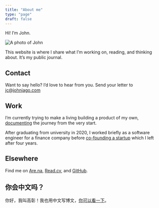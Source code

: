 ```yaml
---
title: "About me"
type: "page"
draft: false
---
```


Hi! I’m John.

![A photo of John](/me.jpeg)

This website is where I share what I’m working on, reading, and thinking about. It’s my public journal.

## Contact

Want to say hello? I’d love to hear from you. Send your letter to jc@johnjago.com

## Work

I’m currently trying to make a living building a product of my own, [documenting](/work-journal/) the journey from the very start.

After graduating from university in 2020, I worked briefly as a software engineer for a finance company before [co-founding a startup](https://web.archive.org/web/20220713045101/https://www.businessinsider.com/peachpay-one-click-checkout-woocommerce-fintech-payments-bolt-fast-2021-4) which I left after four years.

## Elsewhere

Find me on [Are.na](https://www.are.na/john-jago), [Read.cv](https://read.cv/jago), and [GitHub](https://github.com/johnjago).

## 你会中文吗？

你好，我叫高彰！我也用中文写博文，[你可以看一下](https://gaozhang.co)。
